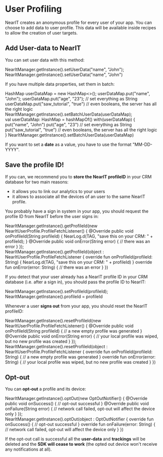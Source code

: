 # User Profiling

NearIT creates an anonymous profile for every user of your app. You can choose to add data to user profile. This data will be available inside recipes to allow the creation of user targets.

## Add User-data to NearIT

You can set user data with this method:
<div class="code-java">
NearItManager.getInstance().setUserData("name", "John");
</div>
<div class="code-kotlin">
NearItManager.getInstance().setUserData("name", "John")
</div>

If you have multiple data properties, set them in batch:
<div class="code-java">
HashMap<String, String> userDataMap = new HashMap<>();
userDataMap.put("name", "John");
userDataMap.put("age", "23");           // set everything as String
userDataMap.put("saw_tutorial", "true") // even booleans, the server has all the right logic
NearItManager.getInstance().setBatchUserData(userDataMap);
</div>
<div class="code-kotlin">
val userDataMap: HashMap<String, String> = hashMapOf()
with(userDataMap) {
    put("name", "John")
    put("age", "23")            // set everything as String
    put("saw_tutorial", "true") // even booleans, the server has all the right logic
}
NearItManager.getInstance().setBatchUserData(userDataMap)
</div>

If you want to set a **date** as a value, you have to use the format "MM-DD-YYYY".

## Save the profile ID!

If you can, we recommend you to **store the NearIT profileID** in your CRM database for two main reasons:

- it allows you to link our analytics to your users
- it allows to associate all the devices of an user to the same NearIT profile.

You probably have a sign in system in your app, you should request the profile ID from NearIT before the user signs in:
<div class="code-java">
NearItManager.getInstance().getProfileId(new NearItUserProfile.ProfileFetchListener() {
    @Override
    public void onProfileId(String profileId) {
        NearLog.d(TAG, "save this on your CRM: " + profileId);
    }
    @Override
    public void onError(String error) {
        // there was an error
    }
});
</div>
<div class="code-kotlin">
NearItManager.getInstance().getProfileId(object : NearItUserProfile.ProfileFetchListener {
    override fun onProfileId(profileId: String) {
        NearLog.d(TAG, "save this on your CRM: " + profileId)
    }
    override fun onError(error: String) {
        // there was an error
    }
})
</div>

If you detect that your user already has a NearIT profile ID in your CRM database (i.e. after a sign in), you should pass the profile ID to NearIT:
<div class="code-java">
NearItManager.getInstance().setProfileId(profileId);
</div>
<div class="code-kotlin">
NearItManager.getInstance().profileId = profileId
</div>

Whenever a user **signs out** from your app, you should reset the NearIT profileID:
<div class="code-java">
NearItManager.getInstance().resetProfileId(new NearItUserProfile.ProfileFetchListener() {
    @Override
    public void onProfileId(String profileId) {
        // a new empty profile was generated
    }
    @Override
    public void onError(String error) {
        // your local profile was wiped, but no new profile was created
    }
});
</div>
<div class="code-kotlin">
NearItManager.getInstance().resetProfileId(object : NearItUserProfile.ProfileFetchListener {
    override fun onProfileId(profileId: String) {
        // a new empty profile was generated
    }
    override fun onError(error: String) {
        // your local profile was wiped, but no new profile was created
    }
})
</div>

## Opt-out

You can **opt-out** a profile and its device:
<div class="code-java">
NearItManager.getInstance().optOut(new OptOutNotifier() {
            @Override
            public void onSuccess() {
                //  opt-out successful
            }
            @Override
            public void onFailure(String error) {
                //  network call failed, opt-out will affect the device only
            }
        });
</div>
<div class="code-kotlin">
NearItManager.getInstance().optOut(object : OptOutNotifier {
            override fun onSuccess() {
                //  opt-out successful
            }
            override fun onFailure(error: String) {
                //  network call failed, opt-out will affect the device only
            }
        })
</div>

If the opt-out call is successful all the **user-data** and **trackings** will be deleted and the **SDK will cease to work** (the opted out device won't receive any notifications at all).